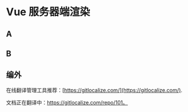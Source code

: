# Vue 服务器端渲染

## A

## B

## 编外

在线翻译管理工具推荐：[https://gitlocalize.com/](https://gitlocalize.com/).

文档正在翻译中：https://gitlocalize.com/repo/101。